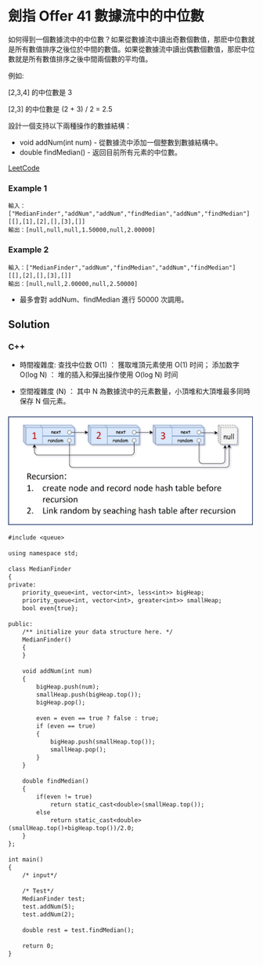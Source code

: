 # 劍指 Offer 41 數據流中的中位數

如何得到一個數據流中的中位數？如果從數據流中讀出奇數個數值，那麽中位數就是所有數值排序之後位於中間的數值。如果從數據流中讀出偶數個數值，那麽中位數就是所有數值排序之後中間兩個數的平均值。

例如:

[2,3,4] 的中位數是 3

[2,3] 的中位數是 (2 + 3) / 2 = 2.5

設計一個支持以下兩種操作的數據結構：

* void addNum(int num) - 從數據流中添加一個整數到數據結構中。
* double findMedian() - 返回目前所有元素的中位數。

[LeetCode](https://leetcode-cn.com/problems/shu-ju-liu-zhong-de-zhong-wei-shu-lcof/)

### Example 1

```
輸入：["MedianFinder","addNum","addNum","findMedian","addNum","findMedian"]
[[],[1],[2],[],[3],[]]
輸出：[null,null,null,1.50000,null,2.00000]
```

### Example 2

```
輸入：["MedianFinder","addNum","findMedian","addNum","findMedian"]
[[],[2],[],[3],[]]
輸出：[null,null,2.00000,null,2.50000]
```

* 最多會對 addNum、findMedian 進行 50000 次調用。
 
## Solution  

### C++

* 時間複雜度:
  查找中位数 O(1) ： 獲取堆頂元素使用 O(1) 时间；
  添加数字 O(log N) ： 堆的插入和彈出操作使用 O(log N) 时间

* 空間複雜度 (N) ： 其中 N 為數據流中的元素數量，小頂堆和大頂堆最多同時保存 N 個元素。

<img src="img/35.jpg" width = "500"/>


```
#include <queue>

using namespace std;

class MedianFinder
{
private:
    priority_queue<int, vector<int>, less<int>> bigHeap;
    priority_queue<int, vector<int>, greater<int>> smallHeap;
    bool even{true};

public:
    /** initialize your data structure here. */
    MedianFinder()
    {
    }

    void addNum(int num)
    {
        bigHeap.push(num);
        smallHeap.push(bigHeap.top());
        bigHeap.pop();

        even = even == true ? false : true;
        if (even == true)
        {
            bigHeap.push(smallHeap.top());
            smallHeap.pop();
        }
    }

    double findMedian()
    {
        if(even != true)
            return static_cast<double>(smallHeap.top());
        else
            return static_cast<double>(smallHeap.top()+bigHeap.top())/2.0;       
    }
};

int main()
{
    /* input*/

    /* Test*/
    MedianFinder test;
    test.addNum(5);
    test.addNum(2);

    double rest = test.findMedian();

    return 0;
}
```